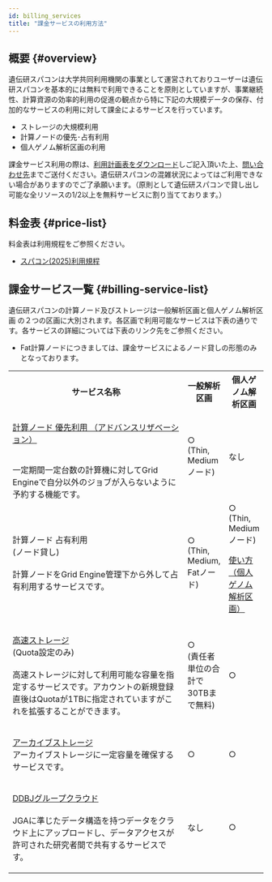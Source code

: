 ```yaml
---
id: billing_services
title: "課金サービスの利用方法"
---
```


## 概要 {#overview}

遺伝研スパコンは大学共同利用機関の事業として運営されておりユーザーは遺伝研スパコンを基本的には無料で利用できることを原則としていますが、事業継続性、計算資源の効率的利用の促進の観点から特に下記の大規模データの保存、付加的なサービスの利用に対して課金によるサービスを行っています。

- ストレージの大規模利用
- 計算ノードの優先･占有利用
- 個人ゲノム解析区画の利用
 

課金サービス利用の際は、[利用計画表をダウンロード](/application/resource_extension)しご記入頂いた上、[問い合わせ先](/application/reference)までご送付ください。遺伝研スパコンの混雑状況によってはご利用できない場合がありますのでご了承願います。（原則として遺伝研スパコンで貸し出し可能な全リソースの1/2以上を無料サービスに割り当てております。）


## 料金表 {#price-list}

料金表は利用規程をご参照ください。
- [スパコン(2025)利用規程](/application/terms_and_policies/terms_of_use_2025/)
 

## 課金サービス一覧 {#billing-service-list}

遺伝研スパコンの計算ノード及びストレージは一般解析区画と個人ゲノム解析区画 の２つの区画に大別されます。各区画で利用可能なサービスは下表の通りです。各サービスの詳細については下表のリンク先をご参照ください。

- Fat計算ノードにつきましては、課金サービスによるノード貸しの形態のみとなっております。

<table>
<tr>
<th width="350">サービス名称</th>
<th>一般解析区画</th>
<th>個人ゲノム解析区画</th>
</tr>

<tr>
<td>

[計算ノード 優先利用 （アドバンスリザベーション）](/guides/using_general_analysis_division/ga_advance_reservation/)
<br />

<br />
一定期間一定台数の計算機に対してGrid Engineで自分以外のジョブが入らないように予約する機能です。
</td>
<td>
○
<br />
(Thin, Mediumノード) 
</td>
<td>
なし
</td>
</tr>

<tr>
<td>
計算ノード 占有利用<br />
(ノード貸し)<br />
<br />
計算ノードをGrid Engine管理下から外して占有利用するサービスです。
</td>
<td>
○
<br/>
(Thin, Medium, Fatノード) 	
</td>
<td>
○ 
<br />
(Thin, Mediumノード)
<br />

[使い方（個人ゲノム解析区画）](/guides/using_personal_genome_division/pg_usage/) 
</td>
</tr>

<tr>
<td>

[高速ストレージ](/guides/using_general_analysis_division/largescale_storage/#price-high-speed-storage-quota)<br />
(Quota設定のみ)<br />
<br />
高速ストレージに対して利用可能な容量を指定するサービスです。アカウントの新規登録直後はQuotaが1TBに指定されていますがこれを拡張することができます。
</td>
<td>
○
<br />
(責任者単位の合計で30TBまで無料)
</td>
<td>
○
</td>
</tr>

<tr>
<td>

[アーカイブストレージ](/guides/using_general_analysis_division/largescale_storage#price-archive-storage)
<br />
アーカイブストレージに一定容量を確保するサービスです。
</td>
<td>
○
</td>
<td>
○
</td>
</tr>

<tr>
<td>

[DDBJグループクラウド](/guides/using_personal_genome_division/group_cloud)<br />
<br />
JGAに準じたデータ構造を持つデータをクラウド上にアップロードし、データアクセスが許可された研究者間で共有するサービスです。
</td>
<td>
なし
</td>
<td>
○
</td>
</tr>

</table>



